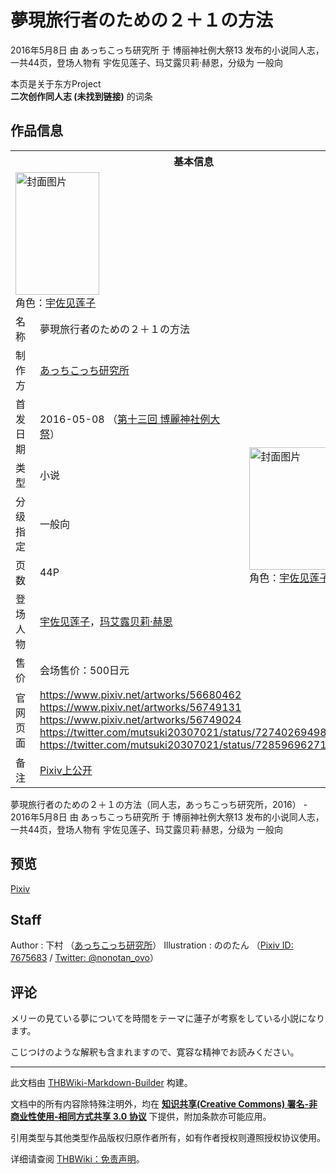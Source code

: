 # 夢現旅行者のための２＋１の方法

<!-- source html: G:\repos\THBWiki-Markdown-Builder\THBWikiMarkdown\Temp\main\6\64\ns0%3A%E5%A4%A2%E7%8F%BE%E6%97%85%E8%A1%8C%E8%80%85%E3%81%AE%E3%81%9F%E3%82%81%E3%81%AE%EF%BC%92%EF%BC%8B%EF%BC%91%E3%81%AE%E6%96%B9%E6%B3%95.html -->

2016年5月8日 由 あっちこっち研究所 于 博丽神社例大祭13 发布的小说同人志，一共44页，登场人物有 宇佐见莲子、玛艾露贝莉·赫恩，分级为 一般向

本页是关于东方Project  
 **二次创作同人志 (未找到链接)** 的词条
## 作品信息

<table><tbody><tr><th colspan="3">基本信息</th></tr><tr><td class="cover-artwork-mobile" colspan="2"><a href="./文件-夢現旅行者のための２＋１の方法封面.jpg.md" class="image" title="封面图片"><img alt="封面图片" src="https://upload.thwiki.cc/thumb/9/9c/%E5%A4%A2%E7%8F%BE%E6%97%85%E8%A1%8C%E8%80%85%E3%81%AE%E3%81%9F%E3%82%81%E3%81%AE%EF%BC%92%EF%BC%8B%EF%BC%91%E3%81%AE%E6%96%B9%E6%B3%95%E5%B0%81%E9%9D%A2.jpg/134px-%E5%A4%A2%E7%8F%BE%E6%97%85%E8%A1%8C%E8%80%85%E3%81%AE%E3%81%9F%E3%82%81%E3%81%AE%EF%BC%92%EF%BC%8B%EF%BC%91%E3%81%AE%E6%96%B9%E6%B3%95%E5%B0%81%E9%9D%A2.jpg" decoding="async" loading="lazy" width="134" height="196" srcset="https://upload.thwiki.cc/thumb/9/9c/%E5%A4%A2%E7%8F%BE%E6%97%85%E8%A1%8C%E8%80%85%E3%81%AE%E3%81%9F%E3%82%81%E3%81%AE%EF%BC%92%EF%BC%8B%EF%BC%91%E3%81%AE%E6%96%B9%E6%B3%95%E5%B0%81%E9%9D%A2.jpg/201px-%E5%A4%A2%E7%8F%BE%E6%97%85%E8%A1%8C%E8%80%85%E3%81%AE%E3%81%9F%E3%82%81%E3%81%AE%EF%BC%92%EF%BC%8B%EF%BC%91%E3%81%AE%E6%96%B9%E6%B3%95%E5%B0%81%E9%9D%A2.jpg 1.5x, https://upload.thwiki.cc/thumb/9/9c/%E5%A4%A2%E7%8F%BE%E6%97%85%E8%A1%8C%E8%80%85%E3%81%AE%E3%81%9F%E3%82%81%E3%81%AE%EF%BC%92%EF%BC%8B%EF%BC%91%E3%81%AE%E6%96%B9%E6%B3%95%E5%B0%81%E9%9D%A2.jpg/268px-%E5%A4%A2%E7%8F%BE%E6%97%85%E8%A1%8C%E8%80%85%E3%81%AE%E3%81%9F%E3%82%81%E3%81%AE%EF%BC%92%EF%BC%8B%EF%BC%91%E3%81%AE%E6%96%B9%E6%B3%95%E5%B0%81%E9%9D%A2.jpg 2x" data-file-width="822" data-file-height="1200"></a><div class="cover-char">角色：<a href="./宇佐见莲子.md" title="宇佐见莲子">宇佐见莲子</a></div></td>
</tr><tr><td class="label">名称</td><td colspan="2"> 夢現旅行者のための２＋１の方法 </td></tr><tr><td class="label">制作方</td><td><a href="./あっちこっち研究所.md" title="あっちこっち研究所">あっちこっち研究所</a></td><td class="cover-artwork" rowspan="7" style="min-width:196px;"><a href="./文件-夢現旅行者のための２＋１の方法封面.jpg.md" class="image" title="封面图片"><img alt="封面图片" src="https://upload.thwiki.cc/thumb/9/9c/%E5%A4%A2%E7%8F%BE%E6%97%85%E8%A1%8C%E8%80%85%E3%81%AE%E3%81%9F%E3%82%81%E3%81%AE%EF%BC%92%EF%BC%8B%EF%BC%91%E3%81%AE%E6%96%B9%E6%B3%95%E5%B0%81%E9%9D%A2.jpg/134px-%E5%A4%A2%E7%8F%BE%E6%97%85%E8%A1%8C%E8%80%85%E3%81%AE%E3%81%9F%E3%82%81%E3%81%AE%EF%BC%92%EF%BC%8B%EF%BC%91%E3%81%AE%E6%96%B9%E6%B3%95%E5%B0%81%E9%9D%A2.jpg" decoding="async" loading="lazy" width="134" height="196" srcset="https://upload.thwiki.cc/thumb/9/9c/%E5%A4%A2%E7%8F%BE%E6%97%85%E8%A1%8C%E8%80%85%E3%81%AE%E3%81%9F%E3%82%81%E3%81%AE%EF%BC%92%EF%BC%8B%EF%BC%91%E3%81%AE%E6%96%B9%E6%B3%95%E5%B0%81%E9%9D%A2.jpg/201px-%E5%A4%A2%E7%8F%BE%E6%97%85%E8%A1%8C%E8%80%85%E3%81%AE%E3%81%9F%E3%82%81%E3%81%AE%EF%BC%92%EF%BC%8B%EF%BC%91%E3%81%AE%E6%96%B9%E6%B3%95%E5%B0%81%E9%9D%A2.jpg 1.5x, https://upload.thwiki.cc/thumb/9/9c/%E5%A4%A2%E7%8F%BE%E6%97%85%E8%A1%8C%E8%80%85%E3%81%AE%E3%81%9F%E3%82%81%E3%81%AE%EF%BC%92%EF%BC%8B%EF%BC%91%E3%81%AE%E6%96%B9%E6%B3%95%E5%B0%81%E9%9D%A2.jpg/268px-%E5%A4%A2%E7%8F%BE%E6%97%85%E8%A1%8C%E8%80%85%E3%81%AE%E3%81%9F%E3%82%81%E3%81%AE%EF%BC%92%EF%BC%8B%EF%BC%91%E3%81%AE%E6%96%B9%E6%B3%95%E5%B0%81%E9%9D%A2.jpg 2x" data-file-width="822" data-file-height="1200"></a><div class="cover-char">角色：<a href="./宇佐见莲子.md" title="宇佐见莲子">宇佐见莲子</a></div></td>
</tr><tr><td class="label">首发日期</td><td>2016-05-08&#160;（<a href="/展会作品列表?e=%E5%8D%9A%E4%B8%BD%E7%A5%9E%E7%A4%BE%E4%BE%8B%E5%A4%A7%E7%A5%AD%2313">第十三回 博麗神社例大祭</a>）</td></tr><tr><td class="label">类型</td><td>小说</td></tr><tr><td class="label">分级指定</td><td>一般向</td></tr><tr><td class="label">页数</td><td>44P</td></tr><tr><td class="label">登场人物</td><td><a href="./宇佐见莲子.md" title="宇佐见莲子">宇佐见莲子</a>，<a href="./玛艾露贝莉·赫恩.md" title="玛艾露贝莉·赫恩">玛艾露贝莉·赫恩</a></td></tr><tr><td class="label">售价</td><td>会场售价：500日元</td></tr>
<tr><td class="label">官网页面</td><td colspan="2"><a rel="nofollow" class="external free" href="https://www.pixiv.net/artworks/56680462">https://www.pixiv.net/artworks/56680462</a><br><a rel="nofollow" class="external free" href="https://www.pixiv.net/artworks/56749131">https://www.pixiv.net/artworks/56749131</a><br><a rel="nofollow" class="external free" href="https://www.pixiv.net/artworks/56749024">https://www.pixiv.net/artworks/56749024</a><br><a rel="nofollow" class="external free" href="https://twitter.com/mutsuki20307021/status/727402694982266880">https://twitter.com/mutsuki20307021/status/727402694982266880</a><br><a rel="nofollow" class="external free" href="https://twitter.com/mutsuki20307021/status/728596962719629312">https://twitter.com/mutsuki20307021/status/728596962719629312</a></td></tr><tr><td class="label">备注</td><td colspan="2"><a rel="nofollow" class="external text" href="https://www.pixiv.net/novel/show.php?id=8491867">Pixiv上公开</a></td></tr></tbody></table>

夢現旅行者のための２＋１の方法（同人志，あっちこっち研究所，2016） - 2016年5月8日 由 あっちこっち研究所 于 博丽神社例大祭13 发布的小说同人志，一共44页，登场人物有 宇佐见莲子、玛艾露贝莉·赫恩，分级为 一般向
## 预览
  
[Pixiv](https://www.pixiv.net/novel/show.php?id=6734084)
  

## Staff
Author
: 下村 （[あっちこっち研究所](./あっちこっち研究所.md)）
Illustration
: ののたん （[Pixiv ID: 7675683](https://www.pixiv.net/users/7675683) / [Twitter: @nonotan_ovo](https://twitter.com/nonotan_ovo)）

## 评论

  
メリーの見ている夢についてを時間をテーマに蓮子が考察をしている小説になります。  

こじつけのような解釈も含まれますので、寛容な精神でお読みください。
  


  
  

  





---

此文档由 [THBWiki-Markdown-Builder](https://github.com/Delsin-Yu/THBWiki-Markdown-Builder) 构建。

文档中的所有内容除特殊注明外，均在 [**知识共享(Creative Commons) 署名-非商业性使用-相同方式共享 3.0 协议**](https://creativecommons.org/licenses/by-sa/3.0/deed.zh-hans) 下提供，附加条款亦可能应用。

引用类型与其他类型作品版权归原作者所有，如有作者授权则遵照授权协议使用。

详细请查阅 [THBWiki：免责声明](https://thbwiki.cc/THBWiki:%E5%85%8D%E8%B4%A3%E5%A3%B0%E6%98%8E)。

